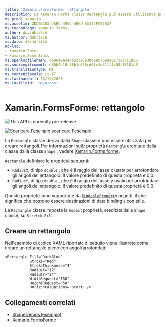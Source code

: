 ```yaml
---
title: 'Xamarin.FormsForme: rettangolo'
description: La Xamarin.Forms classe Rectangle può essere utilizzata per creare rettangoli.
ms.prod: xamarin
ms.assetid: 2DD663D3-DAEC-495C-AB6D-8A143FC97637
ms.technology: xamarin-forms
author: davidbritch
ms.author: dabritch
ms.date: 06/16/2020
no-loc:
- Xamarin.Forms
- Xamarin.Essentials
ms.openlocfilehash: da9649a4abb2cb65930d98576eda81739b711886
ms.sourcegitcommit: d86b7a18cf8b1ef28cd0fe1d311f1c58a65101a8
ms.translationtype: MT
ms.contentlocale: it-IT
ms.lasthandoff: 06/19/2020
ms.locfileid: "85101365"
---
```

# <a name="xamarinforms-shapes-rectangle"></a>Xamarin.FormsForme: rettangolo

![](~/media/shared/preview.png "This API is currently pre-release")

[![Scaricare ](~/media/shared/download.png) l'esempio scaricare l'esempio](https://github.com/xamarin/xamarin-forms-samples/tree/master/UserInterface/ShapesDemos/)

La `Rectangle` classe deriva dalla `Shape` classe e può essere utilizzata per creare rettangoli. Per informazioni sulle proprietà `Rectangle` ereditate dalla classe dalla classe `Shape` , vedere [ Xamarin.Forms forme](index.md).

`Rectangle` definisce le proprietà seguenti:

- `RadiusX`, di tipo `double` , che è il raggio dell'asse x usato per arrotondare gli angoli del rettangolo. Il valore predefinito di questa proprietà è 0,0.
- `RadiusY`, di tipo `double` , che è il raggio dell'asse y usato per arrotondare gli angoli del rettangolo. Il valore predefinito di questa proprietà è 0,0.

Queste proprietà sono supportate da [`BindableProperty`](xref:Xamarin.Forms.BindableProperty) oggetti, il che significa che possono essere destinazioni di data binding e con stile.

La `Rectangle` classe imposta la `Aspect` proprietà, ereditata dalla `Shape` classe, su `Stretch.Fill` .

## <a name="create-a-rectangle"></a>Creare un rettangolo

Nell'esempio di codice XAML riportato di seguito viene illustrato come creare un rettangolo pieno con angoli arrotondati:

```xaml
<Rectangle Fill="DarkBlue"
           Stroke="Red"
           StrokeThickness="4"
           RadiusX="12"
           RadiusY="24"           
           WidthRequest="150"
           HeightRequest="50"
           HorizontalOptions="Start" />
```

## <a name="related-links"></a>Collegamenti correlati

- [ShapeDemos (esempio)](https://github.com/xamarin/xamarin-forms-samples/tree/master/UserInterface/ShapesDemos/)
- [Xamarin.FormsForme](index.md)
